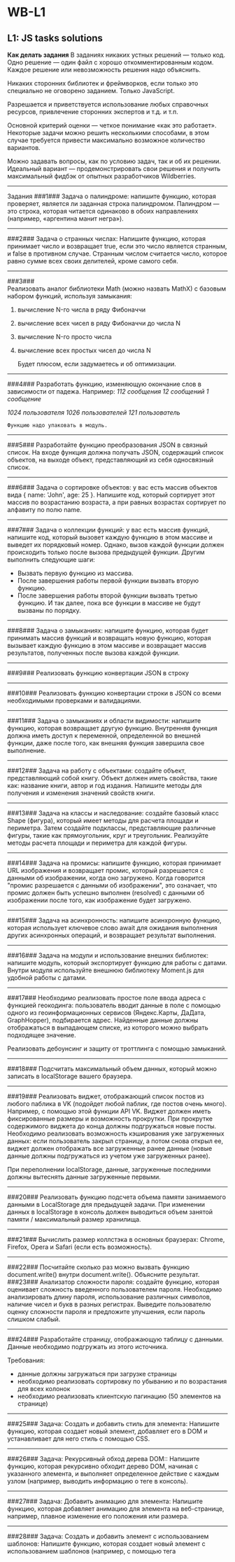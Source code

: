 # WB-L1 #
## L1: JS tasks solutions ##

**Как делать задания**
В заданиях никаких устных решений — только код. 
Одно решение — один файл с хорошо откомментированным кодом. Каждое решение или невозможность решения надо объяснить.

Никаких сторонних библиотек и фреймворков, если только это специально не оговорено заданием. Только JavaScript.


Разрешается и приветствуется использование любых справочных ресурсов, привлечение сторонних экспертов и т.д. и т.п. 


Основной критерий оценки — четкое понимание «как это работает». Некоторые задачи можно решить несколькими способами, в этом случае требуется привести максимально возможное количество вариантов.

Можно задавать вопросы, как по условию задач, так и об их решении. Идеальный вариант — продемонстрировать свои решения и получить максимальный фидбэк от опытных разработчиков Wildberries.
___

Задания
###1### 
Задача о палиндроме: напишите функцию, которая проверяет, является ли заданная строка палиндромом. Палиндром — это строка, которая читается одинаково в обоих направлениях (например, «аргентина манит негра»).
___
###2### 
Задача о странных числах: Напишите функцию, которая принимает число и возвращает true, если это число является странным, и false в противном случае. Странным числом считается число, которое равно сумме всех своих делителей, кроме самого себя.
___
###3### 	
Реализовать аналог библиотеки Math (можно назвать MathX) с базовым набором функций, используя замыкания:
1. вычисление N-го числа в ряду Фибоначчи 
2. вычисление всех чисел в ряду Фибоначчи до числа N
3. вычисление N-го просто числа
4. вычисление всех простых чисел до числа N
   
	Будет плюсом, если задумаетесь и об оптимизации.
___
###4### 
Разработать функцию, изменяющую окончание слов в зависимости от падежа. Например:
*112 сообщения*
*12 сообщений*
*1 сообщение*

*1024 пользователя*
*1026 пользователей*
*121 пользователь*

	Функцию надо упаковать в модуль.
___
###5### 
Разработайте функцию преобразования JSON в связный список. На входе функция должна получать JSON, содержащий список объектов, на выходе объект, представляющий из себя односвязный список.
___
###6### 
Задача о сортировке объектов: у вас есть массив объектов вида { name: 'John', age: 25 }. Напишите код, который сортирует этот массив по возрастанию возраста, а при равных возрастах сортирует по алфавиту по полю name.
___
###7### 
Задача о коллекции функций: у вас есть массив функций, напишите код, который вызовет каждую функцию в этом массиве и выведет их порядковый номер. Однако, вызов каждой функции должен происходить только после вызова предыдущей функции.
Другим выполнить следующие шаги:
- Вызвать первую функцию из массива.
- После завершения работы первой функции вызвать вторую функцию.
- После завершения работы второй функции вызвать третью функцию.
И так далее, пока все функции в массиве не будут вызваны по порядку.
___
###8### 
Задача о замыканиях: напишите функцию, которая будет принимать массив функций и возвращать новую функцию, которая вызывает каждую функцию в этом массиве и возвращает массив результатов, полученных после вызова каждой функции.
___
###9### 
Реализовать функцию конвертации JSON в строку
___
###10### 
Реализовать функцию конвертации строки в JSON со всеми необходимыми проверками и валидациями.
___
###11### 
Задача о замыканиях и области видимости: напишите функцию, которая возвращает другую функцию. Внутренняя функция должна иметь доступ к переменной, определенной во внешней функции, даже после того, как внешняя функция завершила свое выполнение.
___
###12### 
Задача на работу с объектами: создайте объект, представляющий собой книгу. Объект должен иметь свойства, такие как: название книги, автор и год издания. Напишите методы для получения и изменения значений свойств книги.
___
###13### 
Задача на классы и наследование: создайте базовый класс Shape (фигура), который имеет методы для расчета площади и периметра. Затем создайте подклассы, представляющие различные фигуры, такие как прямоугольник, круг и треугольник. Реализуйте методы расчета площади и периметра для каждой фигуры.
___
###14### 
Задача на промисы: напишите функцию, которая принимает URL изображения и возвращает промис, который разрешается с данными об изображении, когда оно загружено. Когда говорится "промис разрешается с данными об изображении", это означает, что промис должен быть успешно выполнен (resolved) с данными об изображении после того, как изображение будет загружено.
___
###15### 
Задача на асинхронность: напишите асинхронную функцию, которая использует ключевое слово await для ожидания выполнения других асинхронных операций, и возвращает результат выполнения.
___
###16### 
Задача на модули и использование внешних библиотек: напишите модуль, который экспортирует функцию для работы с датами. Внутри модуля используйте внешнюю библиотеку Moment.js для удобной работы с датами.
___
###17### 
Необходимо реализовать простое поле ввода адреса с функцией геокодинга: пользователь вводит данные в поле с помощью одного из геоинформационных сервисов (Яндекс.Карты, ДаДата, GraphHopper), подбирается адрес. Найденные данные должны отображаться в выпадающем списке, из которого можно выбрать подходящее значение.

Реализовать дебоунсинг и защиту от троттлинга с помощью замыканий.
___
###18###
Подсчитать максимальный объем данных, который можно записать в localStorage вашего браузера.
___
###19### 
Реализовать виджет, отображающий список постов из любого паблика в VK (подойдет любой паблик, где постов очень много). Например, с помощью этой функции API VK. Виджет должен иметь фиксированные размеры и возможность прокрутки. При прокрутке содержимого виджета до конца должны подгружаться новые посты. Необходимо реализовать возможность кэширования уже загруженных данных: если пользователь закрыл страницу, а потом снова открыл ее, виджет должен отображать все загруженные ранее данные (новые данные должны подгружаться из учетом уже загруженных ранее).

При переполнении localStorage, данные, загруженные последними должны вытеснять данные загруженные первыми.
___
###20### 
Реализовать функцию подсчета объема памяти занимаемого данными в LocalStorage для предыдущей задачи. При изменении данных в localStorage в консоль должен выводиться объем занятой памяти / максимальный размер хранилища. 
___
###21### 
Вычислить размер коллстэка в основных браузерах: Chrome, Firefox, Opera и Safari (если есть возможность).
___
###22### 
Посчитайте сколько раз можно вызвать функцию document.write() внутри document.write(). Объясните результат.
###23### 
Анализатор сложности пароля: создайте функцию, которая оценивает сложность введенного пользователем пароля. Необходимо анализировать длину пароля, использование различных символов, наличие чисел и букв в разных регистрах. Выведите пользователю оценку сложности пароля и предложите улучшения, если пароль слишком слабый.
___
###24### 
Разработайте страницу, отображающую таблицу с данными. Данные необходимо подгружать из этого источника.

Требования:
- данные должны загружаться при загрузке страницы
- необходимо реализовать сортировку по убыванию и по возрастания для всех колонок
- необходимо реализовать клиентскую пагинацию (50 элементов на странице)
___
###25### 
Задача: Создать и добавить стиль для элемента: Напишите функцию, которая создает новый элемент, добавляет его в DOM и устанавливает для него стиль с помощью CSS.
___
###26### 
Задача: Рекурсивный обход дерева DOM:: Напишите функцию, которая рекурсивно обходит дерево DOM, начиная с указанного элемента, и выполняет определенное действие с каждым узлом (например, выводить информацию о теге в консоль).
___
###27### 
Задача: Добавить анимацию для элемента: Напишите функцию, которая добавляет анимацию для элемента на веб-странице, например, плавное изменение его положения или размера.
___
###28### 
Задача: Создать и добавить элемент с использованием шаблонов: Напишите функцию, которая создает новый элемент с использованием шаблонов (например, с помощью тега <template>) и добавляет его в DOM.
___
###29### 
Задача: Взаимодействие с формами: Напишите функцию, которая получает данные из формы на веб-странице и выполняет определенные действия с этими данными, например, отправляет их на сервер или отображает всплывающее окно с результатами.

